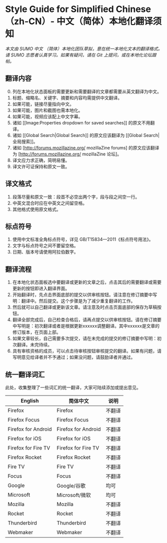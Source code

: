 # Style Guide for Simplified Chinese（zh-CN）- 中文（简体）本地化翻译须知

*本文由 SUMO 中文*
*（简体）本地化团队草拟，意在统一本地化文本的翻译格式。请 SUMO 志愿者认真学习。如果有疑问，请在 Git 上提问，或在本地化论坛跟帖。*

## 翻译内容

0.	列在本地化状态面板的需要更新和需要翻译的文章都需要从英文翻译为中文。
1.	标题、缩略名、关键字、摘要和内容均需提供中文翻译。
2.	如果可能，链接尽量指向中文。
3.	如果可能，图片和截图也需本地化。
4.	如果可能，视频应该配上中文字幕。
5.	诸如 [[Image:Properties dropdown for saved searches]] 的原文不用翻译。
6.	诸如 [[Global Search|Global Search]] 的原文应该翻译为 [[Global Search|全局搜索]]。
7.	诸如 [http://forums.mozillazine.org/ mozillaZine forums] 的原文应该翻译为 [http://forums.mozillazine.org/ mozillaZine 论坛]。
8.	译文应力求正确，简明易懂。
9.	译文许可证保持和原文一致。

## 译文格式

1.	段落尽量和原文一致：段首不必空出两个字，段与段之间空一行。
2.	中英文混合时应在中英文之间留空格。
3.	其他格式使用原文格式。

## 标点符号

1.	使用中文标准全角标点符号，详见 GB/T15834—2011《标点符号用法》。
2.	文字与标点符号之间不要留空格。
3.	日期、版本号请使用阿拉伯数字。

## 翻译流程

1.	在本地化状态面板选中要翻译或更新的文章之后，点击其后的需要翻译或需要更新的按钮即进入翻译界面。
2.	开始翻译时，先点击界面底部的提交以供审核按钮。请注意在修订摘要中写明：翻译中。然后提交。这个步骤是为了减少重复翻译的工作。
3.	然后就可以自己翻译或更新该文章。请注意及时点击页面底部的保存为草稿按钮。
4.	翻译全部完成后，自己检查合格后，请再点提交以供审核按钮。请在修订摘要中写明是：初次翻译或者是根据更新xxxxxx调整翻译。其中xxxxxx是文章的修订版本，在页面上部。
5.	如果文章较长，自己需要多次提交，请在未完成的提交的修订摘要中写明：初次翻译。未完待续。
6.	具有审核资格的成员，可以点击待审核按钮审核提交的翻译。如果有问题，请写明意见给译者并不予通过；如果没问题，请鼓励译者并通过。

## 统一翻译词汇

此处，收集整理了一些词汇的统一翻译，大家可陆续添加或提出意见。

| English | 简体中文 | 说明 |
| --- | --- | --- |
| Firefox | Firefox | 不翻译 |
| Firefox Focus | Firefox Focus | 不翻译 |
| Firefox for Android | Firefox for Android | 不翻译 |
| Firefox for iOS | Firefox for iOS | 不翻译 |
| Firefox for Fire TV | Firefox for Fire TV | 不翻译 |
| Firefox Rocket | Firefox Rocket | 不翻译 |
| Fire TV | Fire TV | 不翻译 |
| Focus | Focus | 不翻译 |
| Google | Google/谷歌 | 均可 |
| Microsoft | Microsoft/微软 | 均可 |
| Mozilla | Mozilla | 不翻译 |
| Rocket | Rocket | 不翻译 |
| Thunderbird | Thunderbird | 不翻译 |
| Webmaker | Webmaker | 不翻译 |
